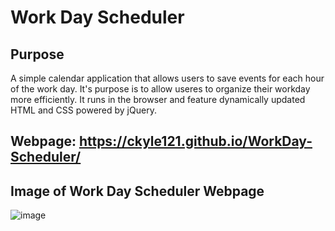 # Work Day Scheduler
## Purpose 
A simple calendar application that allows users to save events for each hour of the work day. It's purpose is to allow useres to organize their workday more efficiently. It runs in the browser and feature dynamically updated HTML and CSS powered by jQuery.

## Webpage: https://ckyle121.github.io/WorkDay-Scheduler/

## Image of Work Day Scheduler Webpage 
![image](https://user-images.githubusercontent.com/75647359/149010430-10af612e-5a59-47ca-b239-31a9248d470a.png)
